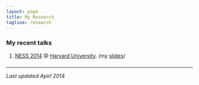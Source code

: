 ```yaml
---
layout: page
title: My Research 
tagline: research 
---
```


### My recent talks 

1. [NESS 2014](http://www.hsph.harvard.edu/ness2014/) @ [Harvard University](http://www.harvard.edu). (my [slides](assets/my_talks/ness_harvard.pdf)) 

### 

--- 
*Last updated Apirl 2014*